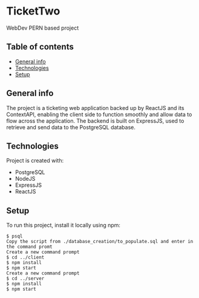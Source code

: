 # TicketTwo
WebDev PERN based project
## Table of contents
* [General info](#general-info)
* [Technologies](#technologies)
* [Setup](#setup)

## General info
The project is a ticketing web application backed up by ReactJS and its ContextAPI, enabling the client side to function
smoothly and allow data to flow across the application. The backend is built on ExpressJS, used to retrieve and send data to the PostgreSQL database.

## Technologies
Project is created with:
* PostgreSQL
* NodeJS
* ExpressJS
* ReactJS
	
## Setup
To run this project, install it locally using npm:

```
$ psql
Copy the script from ./database_creation/to_populate.sql and enter in the command promt
Create a new command prompt
$ cd ../client
$ npm install
$ npm start
Create a new command prompt
$ cd ../server
$ npm install
$ npm start
